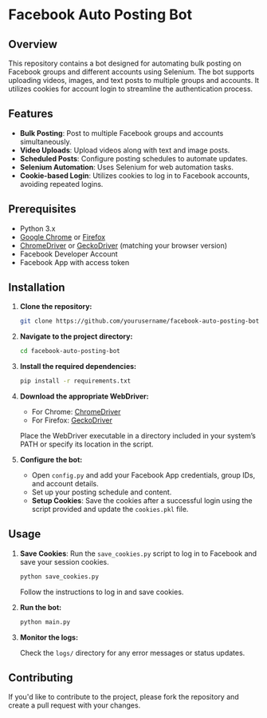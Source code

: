 # Facebook Auto Posting Bot

## Overview

This repository contains a bot designed for automating bulk posting on Facebook groups and different accounts using Selenium. The bot supports uploading videos, images, and text posts to multiple groups and accounts. It utilizes cookies for account login to streamline the authentication process.

## Features

- **Bulk Posting**: Post to multiple Facebook groups and accounts simultaneously.
- **Video Uploads**: Upload videos along with text and image posts.
- **Scheduled Posts**: Configure posting schedules to automate updates.
- **Selenium Automation**: Uses Selenium for web automation tasks.
- **Cookie-based Login**: Utilizes cookies to log in to Facebook accounts, avoiding repeated logins.

## Prerequisites

- Python 3.x
- [Google Chrome](https://www.google.com/chrome/) or [Firefox](https://www.mozilla.org/firefox/)
- [ChromeDriver](https://sites.google.com/chromium.org/driver/) or [GeckoDriver](https://github.com/mozilla/geckodriver/releases) (matching your browser version)
- Facebook Developer Account
- Facebook App with access token

## Installation

1. **Clone the repository:**

    ```bash
    git clone https://github.com/yourusername/facebook-auto-posting-bot.git
    ```

2. **Navigate to the project directory:**

    ```bash
    cd facebook-auto-posting-bot
    ```

3. **Install the required dependencies:**

    ```bash
    pip install -r requirements.txt
    ```

4. **Download the appropriate WebDriver:**

    - For Chrome: [ChromeDriver](https://sites.google.com/chromium.org/driver/)
    - For Firefox: [GeckoDriver](https://github.com/mozilla/geckodriver/releases)

    Place the WebDriver executable in a directory included in your system’s PATH or specify its location in the script.

5. **Configure the bot:**

    - Open `config.py` and add your Facebook App credentials, group IDs, and account details.
    - Set up your posting schedule and content.
    - **Setup Cookies**: Save the cookies after a successful login using the script provided and update the `cookies.pkl` file.



## Usage

1. **Save Cookies**: Run the `save_cookies.py` script to log in to Facebook and save your session cookies.

    ```bash
    python save_cookies.py
    ```

    Follow the instructions to log in and save cookies.

2. **Run the bot:**

    ```bash
    python main.py
    ```

3. **Monitor the logs:**

    Check the `logs/` directory for any error messages or status updates.



## Contributing

If you'd like to contribute to the project, please fork the repository and create a pull request with your changes.




